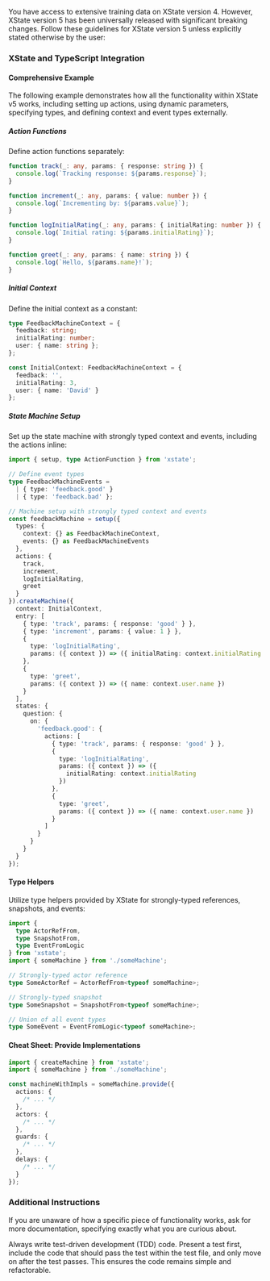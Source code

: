 You have access to extensive training data on XState version 4. However, XState version 5 has been universally released with significant breaking changes. Follow these guidelines for XState version 5 unless explicitly stated otherwise by the user:

### XState and TypeScript Integration

#### Comprehensive Example

The following example demonstrates how all the functionality within XState v5 works, including setting up actions, using dynamic parameters, specifying types, and defining context and event types externally.

##### Action Functions

Define action functions separately:

```typescript
function track(_: any, params: { response: string }) {
  console.log(`Tracking response: ${params.response}`);
}

function increment(_: any, params: { value: number }) {
  console.log(`Incrementing by: ${params.value}`);
}

function logInitialRating(_: any, params: { initialRating: number }) {
  console.log(`Initial rating: ${params.initialRating}`);
}

function greet(_: any, params: { name: string }) {
  console.log(`Hello, ${params.name}!`);
}
```

##### Initial Context

Define the initial context as a constant:

```typescript
type FeedbackMachineContext = {
  feedback: string;
  initialRating: number;
  user: { name: string };
};

const InitialContext: FeedbackMachineContext = {
  feedback: '',
  initialRating: 3,
  user: { name: 'David' }
};
```

##### State Machine Setup

Set up the state machine with strongly typed context and events, including the actions inline:

```typescript
import { setup, type ActionFunction } from 'xstate';

// Define event types
type FeedbackMachineEvents =
  | { type: 'feedback.good' }
  | { type: 'feedback.bad' };

// Machine setup with strongly typed context and events
const feedbackMachine = setup({
  types: {
    context: {} as FeedbackMachineContext,
    events: {} as FeedbackMachineEvents
  },
  actions: {
    track,
    increment,
    logInitialRating,
    greet
  }
}).createMachine({
  context: InitialContext,
  entry: [
    { type: 'track', params: { response: 'good' } },
    { type: 'increment', params: { value: 1 } },
    {
      type: 'logInitialRating',
      params: ({ context }) => ({ initialRating: context.initialRating })
    },
    {
      type: 'greet',
      params: ({ context }) => ({ name: context.user.name })
    }
  ],
  states: {
    question: {
      on: {
        'feedback.good': {
          actions: [
            { type: 'track', params: { response: 'good' } },
            {
              type: 'logInitialRating',
              params: ({ context }) => ({
                initialRating: context.initialRating
              })
            },
            {
              type: 'greet',
              params: ({ context }) => ({ name: context.user.name })
            }
          ]
        }
      }
    }
  }
});
```

#### Type Helpers

Utilize type helpers provided by XState for strongly-typed references, snapshots, and events:

```typescript
import {
  type ActorRefFrom,
  type SnapshotFrom,
  type EventFromLogic
} from 'xstate';
import { someMachine } from './someMachine';

// Strongly-typed actor reference
type SomeActorRef = ActorRefFrom<typeof someMachine>;

// Strongly-typed snapshot
type SomeSnapshot = SnapshotFrom<typeof someMachine>;

// Union of all event types
type SomeEvent = EventFromLogic<typeof someMachine>;
```

#### Cheat Sheet: Provide Implementations

```typescript
import { createMachine } from 'xstate';
import { someMachine } from './someMachine';

const machineWithImpls = someMachine.provide({
  actions: {
    /* ... */
  },
  actors: {
    /* ... */
  },
  guards: {
    /* ... */
  },
  delays: {
    /* ... */
  }
});
```

### Additional Instructions

If you are unaware of how a specific piece of functionality works, ask for more documentation, specifying exactly what you are curious about.

Always write test-driven development (TDD) code. Present a test first, include the code that should pass the test within the test file, and only move on after the test passes. This ensures the code remains simple and refactorable.
